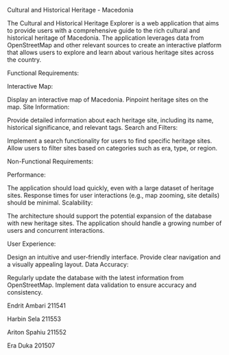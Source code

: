 Cultural and Historical Heritage - Macedonia

The Cultural and Historical Heritage Explorer is a web application that aims to provide users with a comprehensive guide to the rich cultural and historical heritage of Macedonia. The application leverages data from OpenStreetMap and other relevant sources to create an interactive platform that allows users to explore and learn about various heritage sites across the country.

Functional Requirements:

Interactive Map:

Display an interactive map of Macedonia.
Pinpoint heritage sites on the map.
Site Information:

Provide detailed information about each heritage site, including its name, historical significance, and relevant tags.
Search and Filters:

Implement a search functionality for users to find specific heritage sites.
Allow users to filter sites based on categories such as era, type, or region.

Non-Functional Requirements:

Performance:

The application should load quickly, even with a large dataset of heritage sites.
Response times for user interactions (e.g., map zooming, site details) should be minimal.
Scalability:

The architecture should support the potential expansion of the database with new heritage sites.
The application should handle a growing number of users and concurrent interactions.

User Experience:

Design an intuitive and user-friendly interface.
Provide clear navigation and a visually appealing layout.
Data Accuracy:

Regularly update the database with the latest information from OpenStreetMap.
Implement data validation to ensure accuracy and consistency.


Endrit Ambari   211541

Harbin Sela     211553

Ariton Spahiu   211552

Era Duka        201507

